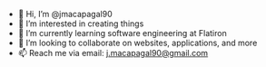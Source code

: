 - 👋 Hi, I’m @jmacapagal90
- 👀 I’m interested in creating things
- 🌱 I’m currently learning software engineering at Flatiron
- 💞️ I’m looking to collaborate on websites, applications, and more
- 📫 Reach me via email: j.macapagal90@gmail.com

<!---
jmacapagal90/jmacapagal90 is a ✨ special ✨ repository because its `README.md` (this file) appears on your GitHub profile.
You can click the Preview link to take a look at your changes.
--->
